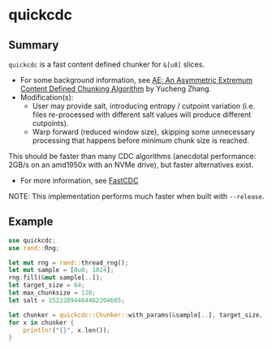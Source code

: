 # quickcdc
## Summary
`quickcdc` is a fast content defined chunker for `&[u8]` slices.
* For some background information, see [AE: An Asymmetric Extremum Content Defined Chunking Algorithm](https://ieeexplore.ieee.org/document/7218510) by Yucheng Zhang.
* Modification(s):
  * User may provide salt, introducing entropy / cutpoint variation (i.e. files re-processed with different salt values will produce different cutpoints).
  * Warp forward (reduced window size), skipping some unnecessary processing that happens before minimum chunk size is reached.

This should be faster than many CDC algorithms (anecdotal performance: 2GB/s on an amd1950x with an NVMe drive), but faster alternatives exist.
* For more information, see [FastCDC](https://www.usenix.org/system/files/conference/atc16/atc16-paper-xia.pdf)

NOTE: This implementation performs much faster when built with `--release`.

## Example
```rust
use quickcdc;
use rand::Rng;

let mut rng = rand::thread_rng();
let mut sample = [0u8; 1024];
rng.fill(&mut sample[..]);
let target_size = 64;
let max_chunksize = 128;
let salt = 15222894464462204665;

let chunker = quickcdc::Chunker::with_params(&sample[..], target_size, max_chunksize, salt).unwrap();
for x in chunker {
    println!("{}", x.len());
}
```
